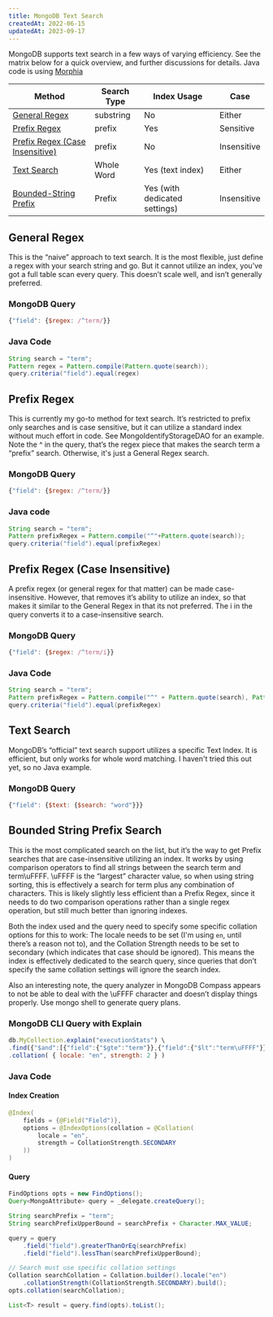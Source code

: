 ```yaml
---
title: MongoDB Text Search
createdAt: 2022-06-15
updatedAt: 2023-09-17
---
```

MongoDB supports text search in a few ways of varying efficiency.  See the matrix below for a quick overview, and further discussions for details.  Java code is using [Morphia](https://morphia.dev/landing/index.html)

| Method                                                            | Search Type | Index Usage                   | Case        |
| ----------------------------------------------------------------- | ----------- | ----------------------------- | ----------- |
| [General Regex](#general-regex)                                   | substring   | No                            | Either      |
| [Prefix Regex](#prefix-regex)                                     | prefix      | Yes                           | Sensitive   |
| [Prefix Regex (Case Insensitive)](#prefix-regex-case-insensitive) | prefix      | No                            | Insensitive |
| [Text Search](#text-search)                                       | Whole Word  | Yes (text index)              | Either      |
| [Bounded-String Prefix](#bounded-string-prefix-search)            | Prefix      | Yes (with dedicated settings) | Insensitive |


## General Regex
This is the “naive” approach to text search.  It is the most flexible, just define a regex with your search string and go.  But it cannot utilize an index, you’ve got a full table scan every query.  This doesn’t scale well, and isn’t generally preferred.

### MongoDB Query
```javascript
{"field": {$regex: /^term/}}
```

### Java Code
```java
String search = "term";
Pattern regex = Pattern.compile(Pattern.quote(search));
query.criteria("field").equal(regex)
```

## Prefix Regex
This is currently my go-to method for text search.  It’s restricted to prefix only searches and is case sensitive, but it can utilize a standard index without much effort in code.  See MongoIdentifyStorageDAO for an example.  Note the ^ in the query, that’s the regex piece that makes the search term a “prefix” search.  Otherwise, it's just a General Regex search.

### MongoDB Query

```javascript
{"field": {$regex: /^term/}}
```

### Java code
```java
String search = "term";
Pattern prefixRegex = Pattern.compile("^"+Pattern.quote(search));
query.criteria("field").equal(prefixRegex)
```

## Prefix Regex (Case Insensitive)
A prefix regex (or general regex for that matter) can be made case-insensitive.  However, that removes it’s ability to utilize an index, so that makes it similar to the General Regex in that its not preferred. The i in the query converts it to a case-insensitive search.

### MongoDB Query
```javascript
{"field": {$regex: /^term/i}}
```

### Java Code
```java
String search = "term";
Pattern prefixRegex = Pattern.compile("^" + Pattern.quote(search), Pattern.CASE_INSENSITIVE);
query.criteria("field").equal(prefixRegex)
```

## Text Search
MongoDB’s “official” text search support utilizes a specific Text Index.  It is efficient, but only works for whole word matching.  I haven't tried this out yet, so no Java example.

### MongoDB Query
```javascript
{"field": {$text: {$search: "word"}}}
```

## Bounded String Prefix Search
This is the most complicated search on the list, but it’s the way to get Prefix searches that are case-insensitive utilizing an index.  It works by using comparison operators to find all strings between the search term and term\uFFFF.  \uFFFF is the “largest” character value, so when using string sorting, this is effectively a search for term plus any combination of characters.  This is likely slightly less efficient than a Prefix Regex, since it needs to do two comparison operations rather than a single regex operation, but still much better than ignoring indexes.

Both the index used and the query need to specify some specific collation options for this to work:  The locale needs to be set (I'm using `en`, until there’s a reason not to), and the Collation Strength needs to be set to secondary (which indicates that case should be ignored).  This means the index is effectively dedicated to the search query, since queries that don’t specify the same collation settings will ignore the search index.

Also an interesting note, the query analyzer in MongoDB Compass appears to not be able to deal with the \uFFFF character and doesn’t display things properly. Use mongo shell to generate query plans.

### MongoDB CLI Query with Explain
```javascript
db.MyCollection.explain("executionStats") \
.find({"$and":[{"field":{"$gte":"term"}},{"field":{"$lt":"term\uFFFF"}}]}) \
.collation( { locale: "en", strength: 2 } )
```
### Java Code

#### Index Creation
```java
@Index(
    fields = {@Field("Field")},
    options = @IndexOptions(collation = @Collation(
        locale = "en",
        strength = CollationStrength.SECONDARY
    ))
)
```
#### Query
```java
FindOptions opts = new FindOptions();
Query<MongoAttribute> query = _delegate.createQuery();

String searchPrefix = "term";
String searchPrefixUpperBound = searchPrefix + Character.MAX_VALUE;

query = query
    .field("field").greaterThanOrEq(searchPrefix)
    .field("field").lessThan(searchPrefixUpperBound);

// Search must use specific collation settings
Collation searchCollation = Collation.builder().locale("en")
    .collationStrength(CollationStrength.SECONDARY).build();
opts.collation(searchCollation);

List<T> result = query.find(opts).toList();
```